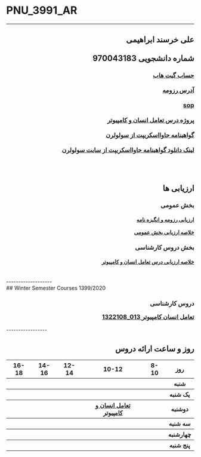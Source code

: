 # PNU_3991_AR
----------
<h2 align="right">
 علی خرسند ابراهیمی </br></br>
شماره دانشجویی 970043183 
</h2><h3 align="right">
<a href="https://github.com/Ali-khorsand-Ebrahimi">حساب گیت هاب</a></br></br>
<a href="https://github.com/Ali-khorsand-Ebrahimi/Ali.khorsand.ebrahimi/blob/gh-pages/Index.md">آدرس رزومه</a></br></br>
<a href="https://github.com/Ali-khorsand-Ebrahimi/SOP">sop</a></br></br>
<a href="https://github.com/mozhganmottaghi/PNU_3991_AR/tree/main/ResearchAndPresentationMethods">پروژه درس تعامل انسان و کامپیوتر</a></br></br>
<a href="https://github.com/Ali-khorsand-Ebrahimi/PNU_3991_AR/blob/main/Javascript_Certificate.JPG">گواهینامه جاوااسکریپت از سولولرن</a></br></br>
<a href="https://www.sololearn.com/Certificate/1024-20275044/pdf/">لینک دانلود گواهینامه جاوااسکریپت از سایت سولولرن</a></h3></br></br>

<h2 align="right">ارزیابی ها</h2>
<h3 align="right">بخش عمومی</h3><h4 align="right">
<a href="https://github.com/Ali-khorsand-Ebrahimi/PNU_3991_AR/blob/main/XX_CV_CheckList_AR_3991.pdf">ارزیابی رزومه و انگیزه نامه</a></br></br>
<a href="https://github.com/Ali-khorsand-Ebrahimi/PNU_3991_AR/blob/main/XX_GeneralSection_CheckList_AR_3991.pdf">خلاصه ارزیابی بخش عمومی</a></br></h4>
<h3 align="right">بخش دروس کارشناسی</h3><h4 align="right">
<a href="https://github.com/Ali-khorsand-Ebrahimi/PNU_3991_AR/blob/main/XX_HumanComputerInteraction_CheckList_AR_3991.pdf">خلاصه ارزیابی درس تعامل انسان و کامپیوتر</a></h4></br>
-------------------</br>
## Winter Semester Courses 1399/2020

<h3 align="right"> دروس کارشناسی

[1322108_013 تعامل انسان کامپیوتر](https://github.com/AliRazavi-edu/PNU_3991/tree/master/_BSc/HumanComputerInteraction)
</h3>
-----------------


<h2 align="right"> روز و ساعت ارائه دروس</h2>

<table align="center" style="width:100%">
  <tr>
   <th >16-18</th>
    <th >14-16</th>
    <th >12-14</th>
    <th>10-12</th>
    <th>8-10</th>
    <th>روز</th>
   </tr>
  <tr>
  <th ></th>
    <th ></th>
    <th ></th>
    <th ></th>
    <th ></th>
   
  <th>شنبه</th>
  </tr>
   <tr>
    <th ></th>
    <th ></th>
    <th></th>
    <th></th>
    <th ></th>
    <th>یک شنبه</th>
  </tr>
   <tr>
     <th ><a </a> </th>
     <th ><a </a></th>
     <th><a </a></th>
     <th><a 
     <th><a href="https://github.com/AliRazavi-edu/PNU_3991/tree/master/_BSc/HumanComputerInteraction">تعامل انسان و كامپيوتر</a></th>
    <th ></th>   
    <th>دوشنبه</th>
  </tr>
   <tr>
     <th></th>
    <th ></th>
     <th></th>
    <th></th>
    <th ></th>
    <th>سه شنبه</th>
  </tr>
   <tr>
    <th ></th>
    <th ></th>
    <th></th>
    <th></th>
     <th ><a </a></th>
    <th>چهارشنبه</th>
  </tr>
   <tr>
    <th ></th>
     <th ><a  </a></th>
     <th ><a </a></th>
     <th><a  </a></th>
    <th><a </a></th>
    <th>پنج شنبه</th>
  </tr>
</table>

